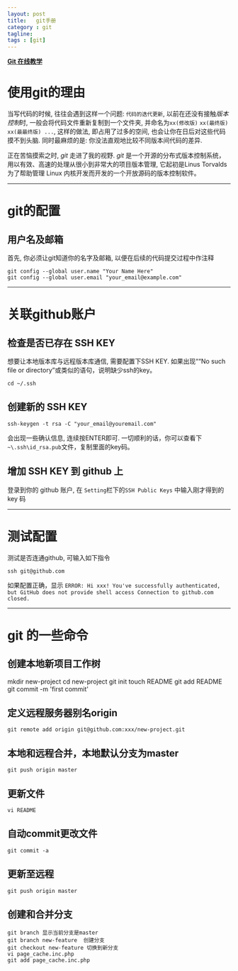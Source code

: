 ```yaml
---
layout: post
title:   git手册
category : git
tagline:  
tags : [git]
---
```


[**Git 在线教学**](http://pcottle.github.io/learnGitBranching/)

# 使用git的理由

当写代码的时候, 往往会遇到这样一个问题: `代码的迭代更新`, 以前在还没有接触*版本控制*时, 一般会将代码文件重新复制到一个文件夹, 并命名为`xx(修改版)` `xx(最终版)` `xx(最最终版) ...`, 这样的做法, 即占用了过多的空间, 也会让你在日后对这些代码摸不到头脑. 同时最麻烦的是: 你没法直观地比较不同版本间代码的差异.

正在苦恼摸索之时, *git* 走进了我的视野. *git* 是一个开源的分布式版本控制系统，用以有效、高速的处理从很小到非常大的项目版本管理, 它起初是Linus Torvalds 为了帮助管理 Linux 内核开发而开发的一个开放源码的版本控制软件。

------------------

# git的配置

## 用户名及邮箱

首先, 你必须让git知道你的名字及邮箱, 以便在后续的代码提交过程中作注释
  
    git config --global user.name "Your Name Here"
    git config --global user.email "your_email@example.com"

---------------

# 关联github账户

## 检查是否已存在 SSH KEY

想要让本地版本库与远程版本库通信, 需要配置下SSH KEY. 如果出现““No such file or directory”或类似的语句，说明缺少ssh的key。

    cd ~/.ssh

## 创建新的 SSH KEY

    ssh-keygen -t rsa -C "your_email@youremail.com"

会出现一些确认信息, 连续按ENTER即可. 一切顺利的话，你可以查看下`~\.ssh\id_rsa.pub`文件，复制里面的key码。

## 增加 SSH KEY 到 github 上 

登录到你的 github 账户, 在 `Setting`栏下的`SSH Public Keys` 中输入刚才得到的 key 码

---------------------------

# 测试配置

测试是否连通github, 可输入如下指令

    ssh git@github.com

如果配置正确，显示 `ERROR: Hi xxx! You've successfully authenticated, but GitHub does not provide shell access
Connection to github.com closed.`

-----------------------

# git 的一些命令

## 创建本地新项目工作树
    
   mkdir new-project
    cd new-project
    git init
    touch README
    git add README
    git commit -m 'first commit'

## 定义远程服务器别名origin

    git remote add origin git@github.com:xxx/new-project.git   

## 本地和远程合并，本地默认分支为master

    git push origin master  


## 更新文件

    vi README

## 自动commit更改文件

    git commit -a     

## 更新至远程

    git push origin master

## 创建和合并分支

    git branch 显示当前分支是master
    git branch new-feature  创建分支
    git checkout new-feature 切换到新分支
    vi page_cache.inc.php
    git add page_cache.inc.php
